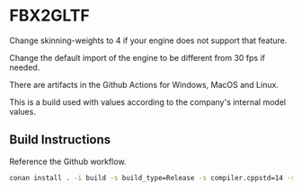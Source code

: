 # FBX2GLTF

Change skinning-weights to 4 if your engine does not support that feature.

Change the default import of the engine to be different from 30 fps if needed.

There are artifacts in the Github Actions for Windows, MacOS and Linux.

This is a build used with values according to the company's internal model values.

## Build Instructions

Reference the Github workflow.

```bash
conan install . -i build -s build_type=Release -s compiler.cppstd=14 -s compiler.runtime=static --build=missing
```